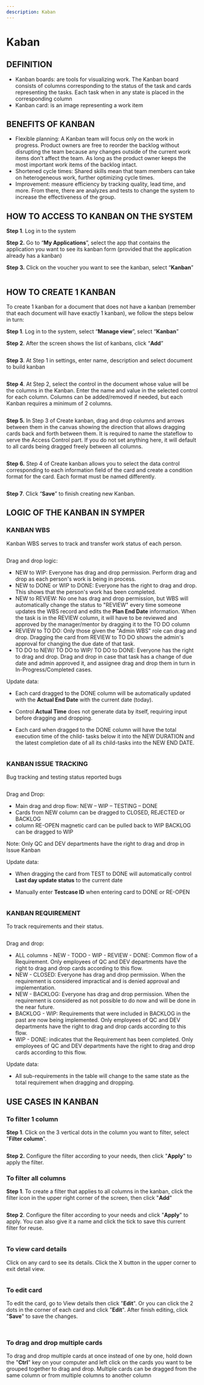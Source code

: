 ```yaml
---
description: Kaban
---
```


# Kaban

## DEFINITION

* Kanban boards: are tools for visualizing work. The Kanban board consists of columns corresponding to the status of the task and cards representing the tasks. Each task when in any state is placed in the corresponding column
* Kanban card: is an image representing a work item

## BENEFITS OF KANBAN

* Flexible planning: A Kanban team will focus only on the work in progress. Product owners are free to reorder the backlog without disrupting the team because any changes outside of the current work items don't affect the team. As long as the product owner keeps the most important work items of the backlog intact.
* Shortened cycle times: Shared skills mean that team members can take on heterogeneous work, further optimizing cycle times.
* Improvement: measure efficiency by tracking quality, lead time, and more. From there, there are analyzes and tests to change the system to increase the effectiveness of the group.

## HOW TO ACCESS TO KANBAN ON THE SYSTEM

**Step 1**. Log in to the system

**Step 2.** Go to “**My Applications**”, select the app that contains the application you want to see its kanban form (provided that the application already has a kanban)

**Step 3.** Click on the voucher you want to see the kanban, select “**Kanban**”

<figure><img src="../.gitbook/assets/image (42) (1).png" alt=""><figcaption></figcaption></figure>

## HOW TO CREATE 1 KANBAN

To create 1 kanban for a document that does not have a kanban (remember that each document will have exactly 1 kanban), we follow the steps below in turn:

**Step 1**. Log in to the system, select “**Manage view**”, select “**Kanban**”

**Step 2**. After the screen shows the list of kanbans, click “**Add**”

<figure><img src="../.gitbook/assets/image (34) (1) (1) (1) (1) (1).png" alt=""><figcaption></figcaption></figure>

**Step 3**. At Step 1 in settings, enter name, description and select document to build kanban

<figure><img src="../.gitbook/assets/image (3) (1) (1) (1) (1) (1) (1).png" alt=""><figcaption></figcaption></figure>

**Step 4**. At Step 2, select the control in the document whose value will be the columns in the Kanban. Enter the name and value in the selected control for each column. Columns can be added/removed if needed, but each Kanban requires a minimum of 2 columns.

<figure><img src="../.gitbook/assets/image (40) (1) (1) (1) (2) (1).png" alt=""><figcaption></figcaption></figure>

**Step 5.** In Step 3 of Create kanban, drag and drop columns and arrows between them in the canvas showing the direction that allows dragging cards back and forth between them. It is required to name the stateflow to serve the Access Control part. If you do not set anything here, it will default to all cards being dragged freely between all columns.

<figure><img src="../.gitbook/assets/image (17) (1) (1) (1) (1).png" alt=""><figcaption></figcaption></figure>

**Step 6.** Step 4 of Create kanban allows you to select the data control corresponding to each information field of the card and create a condition format for the card. Each format must be named differently.

<figure><img src="../.gitbook/assets/image (6) (1) (1).png" alt=""><figcaption></figcaption></figure>

**Step 7**. Click “**Save**” to finish creating new Kanban.

## LOGIC OF THE KANBAN IN SYMPER

### KANBAN WBS

Kanban WBS serves to track and transfer work status of each person.

<figure><img src="../.gitbook/assets/image (24) (1) (1).png" alt=""><figcaption></figcaption></figure>

Drag and drop logic:

* NEW to WIP: Everyone has drag and drop permission. Perform drag and drop as each person's work is being in process.
* NEW to DONE or WIP to DONE: Everyone has the right to drag and drop. This shows that the person's work has been completed.
* NEW to REVIEW: No one has drag and drop permission, but WBS will automatically change the status to "REVIEW" every time someone updates the WBS record and edits the **Plan End Date** information. When the task is in the REVIEW column, it will have to be reviewed and approved by the manager/mentor by dragging it to the TO DO column
* REVIEW to TO DO: Only those given the "Admin WBS" role can drag and drop. Dragging the card from REVIEW to TO DO shows the admin's approval for changing the due date of that task.
* TO DO to NEW/ TO DO to WIP/ TO DO to DONE: Everyone has the right to drag and drop. Drag and drop in case that task has a change of due date and admin approved it, and assignee drag and drop them in turn in In-Progress/Completed cases.

Update data:

* Each card dragged to the DONE column will be automatically updated with the **Actual End Date** with the current date (today).
* Control **Actual Time** does not generate data by itself, requiring input before dragging and dropping.
*   Each card when dragged to the DONE column will have the total execution time of the child- tasks below it into the NEW DURATION and the latest completion date of all its child-tasks into the NEW END DATE.

    <figure><img src="../.gitbook/assets/image (22) (1) (1).png" alt=""><figcaption></figcaption></figure>

### KANBAN ISSUE TRACKING

Bug tracking and testing status reported bugs

<figure><img src="../.gitbook/assets/image (53) (1).png" alt=""><figcaption></figcaption></figure>

Drag and Drop:

* Main drag and drop flow: NEW – WIP – TESTING – DONE
* Cards from NEW column can be dragged to CLOSED, REJECTED or BACKLOG
* column RE-OPEN magnetic card can be pulled back to WIP BACKLOG can be dragged to WIP

Note: Only QC and DEV departments have the right to drag and drop in Issue Kanban

Update data:

* When dragging the card from TEST to DONE will automatically control **Last day update status** to the current date
*   Manually enter **Testcase ID** when entering card to DONE or RE-OPEN

    <figure><img src="../.gitbook/assets/image (27) (1).png" alt=""><figcaption></figcaption></figure>

### KANBAN REQUIREMENT

To track requirements and their status.

<figure><img src="../.gitbook/assets/image (11) (1) (1).png" alt=""><figcaption></figcaption></figure>

Drag and drop:

* ALL columns - NEW - TODO - WIP - REVIEW - DONE: Common flow of a Requirement. Only employees of QC and DEV departments have the right to drag and drop cards according to this flow.
* NEW - CLOSED: Everyone has drag and drop permission. When the requirement is considered impractical and is denied approval and implementation.
* NEW - BACKLOG: Everyone has drag and drop permission. When the requirement is considered as not possible to do now and will be done in the near future.
* BACKLOG - WIP: Requirements that were included in BACKLOG in the past are now being implemented. Only employees of QC and DEV departments have the right to drag and drop cards according to this flow.
* WIP - DONE: indicates that the Requirement has been completed. Only employees of QC and DEV departments have the right to drag and drop cards according to this flow.

Update data:

* All sub-requirements in the table will change to the same state as the total requirement when dragging and dropping.

## USE CASES IN KANBAN

### To filter 1 column

**Step 1**. Click on the 3 vertical dots in the column you want to filter, select "**Filter column**".

<figure><img src="../.gitbook/assets/image (16) (1) (1).png" alt=""><figcaption></figcaption></figure>

**Step 2.** Configure the filter according to your needs, then click "**Apply**" to apply the filter.

### To filter all columns

**Step 1**. To create a filter that applies to all columns in the kanban, click the filter icon in the upper right corner of the screen, then click "**Add**"

<figure><img src="../.gitbook/assets/image (9) (1) (1).png" alt=""><figcaption></figcaption></figure>

**Step 2**. Configure the filter according to your needs and click "**Apply**" to apply. You can also give it a name and click the tick to save this current filter for reuse.

<figure><img src="../.gitbook/assets/image (51).png" alt=""><figcaption></figcaption></figure>

### To view card details

Click on any card to see its details. Click the X button in the upper corner to exit detail view.

<figure><img src="../.gitbook/assets/image (19) (1).png" alt=""><figcaption></figcaption></figure>

### To edit card

To edit the card, go to View details then click "**Edit**". Or you can click the 2 dots in the corner of each card and click "**Edit**". After finish editing, click "**Save**" to save the changes.

<figure><img src="../.gitbook/assets/image (38) (1).png" alt=""><figcaption></figcaption></figure>

<figure><img src="../.gitbook/assets/image (39) (1) (1).png" alt=""><figcaption></figcaption></figure>

### To drag and drop multiple cards

To drag and drop multiple cards at once instead of one by one, hold down the "**Ctrl**" key on your computer and left click on the cards you want to be grouped together to drag and drop. Multiple cards can be dragged from the same column or from multiple columns to another column
